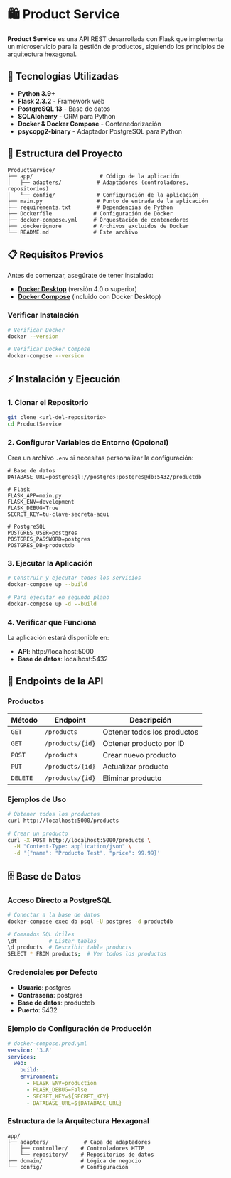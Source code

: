 # 🛍️ Product Service

**Product Service** es una API REST desarrollada con Flask que implementa un microservicio para la gestión de productos, siguiendo los principios de arquitectura hexagonal.

## 🚀 Tecnologías Utilizadas

- **Python 3.9+**
- **Flask 2.3.2** - Framework web
- **PostgreSQL 13** - Base de datos
- **SQLAlchemy** - ORM para Python
- **Docker & Docker Compose** - Contenedorización
- **psycopg2-binary** - Adaptador PostgreSQL para Python

## 📁 Estructura del Proyecto

```
ProductService/
├── app/                     # Código de la aplicación
│   ├── adapters/           # Adaptadores (controladores, repositorios)
│   └── config/             # Configuración de la aplicación
├── main.py                 # Punto de entrada de la aplicación
├── requirements.txt        # Dependencias de Python
├── Dockerfile             # Configuración de Docker
├── docker-compose.yml     # Orquestación de contenedores
├── .dockerignore          # Archivos excluidos de Docker
└── README.md              # Este archivo
```

## 📋 Requisitos Previos

Antes de comenzar, asegúrate de tener instalado:

- **[Docker Desktop](https://www.docker.com/products/docker-desktop/)** (versión 4.0 o superior)
- **[Docker Compose](https://docs.docker.com/compose/install/)** (incluido con Docker Desktop)

### Verificar Instalación

```bash
# Verificar Docker
docker --version

# Verificar Docker Compose
docker-compose --version
```

## ⚡ Instalación y Ejecución

### 1. Clonar el Repositorio

```bash
git clone <url-del-repositorio>
cd ProductService
```

### 2. Configurar Variables de Entorno (Opcional)

Crea un archivo `.env` si necesitas personalizar la configuración:

```env
# Base de datos
DATABASE_URL=postgresql://postgres:postgres@db:5432/productdb

# Flask
FLASK_APP=main.py
FLASK_ENV=development
FLASK_DEBUG=True
SECRET_KEY=tu-clave-secreta-aqui

# PostgreSQL
POSTGRES_USER=postgres
POSTGRES_PASSWORD=postgres
POSTGRES_DB=productdb
```

### 3. Ejecutar la Aplicación

```bash
# Construir y ejecutar todos los servicios
docker-compose up --build

# Para ejecutar en segundo plano
docker-compose up -d --build
```

### 4. Verificar que Funciona

La aplicación estará disponible en:

- **API**: http://localhost:5000
- **Base de datos**: localhost:5432

## 📡 Endpoints de la API

### Productos

| Método   | Endpoint         | Descripción                 |
| -------- | ---------------- | --------------------------- |
| `GET`    | `/products`      | Obtener todos los productos |
| `GET`    | `/products/{id}` | Obtener producto por ID     |
| `POST`   | `/products`      | Crear nuevo producto        |
| `PUT`    | `/products/{id}` | Actualizar producto         |
| `DELETE` | `/products/{id}` | Eliminar producto           |

### Ejemplos de Uso

```bash
# Obtener todos los productos
curl http://localhost:5000/products

# Crear un producto
curl -X POST http://localhost:5000/products \
  -H "Content-Type: application/json" \
  -d '{"name": "Producto Test", "price": 99.99}'
```

## 🗄️ Base de Datos

### Acceso Directo a PostgreSQL

```bash
# Conectar a la base de datos
docker-compose exec db psql -U postgres -d productdb

# Comandos SQL útiles
\dt          # Listar tablas
\d products  # Describir tabla products
SELECT * FROM products;  # Ver todos los productos
```

### Credenciales por Defecto

- **Usuario**: postgres
- **Contraseña**: postgres
- **Base de datos**: productdb
- **Puerto**: 5432




### Ejemplo de Configuración de Producción

```yaml
# docker-compose.prod.yml
version: '3.8'
services:
  web:
    build: .
    environment:
      - FLASK_ENV=production
      - FLASK_DEBUG=False
      - SECRET_KEY=${SECRET_KEY}
      - DATABASE_URL=${DATABASE_URL}
```



### Estructura de la Arquitectura Hexagonal

```
app/
├── adapters/           # Capa de adaptadores
│   ├── controller/    # Controladores HTTP
│   └── repository/    # Repositorios de datos
├── domain/            # Lógica de negocio
└── config/            # Configuración
```

